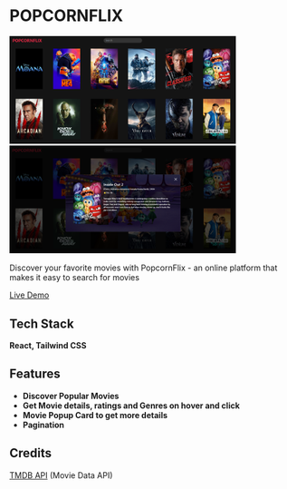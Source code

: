 # POPCORNFLIX

<img src="https://raw.githubusercontent.com/RVamsidhar/cineflix-movie-app/main/.github/images/PopcornFlix.png" width="400" /> <img src="https://raw.githubusercontent.com/RVamsidhar/cineflix-movie-app/main/.github/images/Popup.png" width="400" />

Discover your favorite movies with PopcornFlix - an online platform that makes it easy to search for movies

[Live Demo](https://popcornflix-movies.netlify.app/)

## Tech Stack

**React, Tailwind CSS**

## Features

- **Discover Popular Movies**
- **Get Movie details, ratings and Genres on hover and click**
- **Movie Popup Card to get more details**
- **Pagination**

## Credits

[TMDB API](https://developer.themoviedb.org/reference/ "TMDB API") (Movie Data API)
